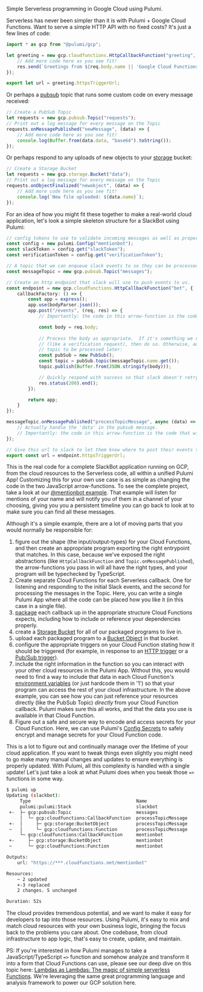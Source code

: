 Simple Serverless programming in Google Cloud using Pulumi.

Serverless has never been simpler than it is with Pulumi + Google Cloud Functions.  Want to serve a simple HTTP API with no fixed costs?  It's just a few lines of code:

```typescript
import * as gcp from "@pulumi/gcp";

let greeting = new gcp.cloudfunctions.HttpCallbackFunction("greeting", (req, res) => {
    // Add more code here as you see fit!
    res.send(`Greetings from ${req.body.name || 'Google Cloud Functions'}!`);
});

export let url = greeting.httpsTriggerUrl;
```

Or perhaps a [pubsub](https://cloud.google.com/pubsub/) topic that runs some custom code on every message received:

```typescript
// Create a PubSub Topic
let requests = new gcp.pubsub.Topic("requests");
// Print out a log message for every message on the Topic
requests.onMessagePublished("newMessage", (data) => {
    // Add more code here as you see fit!
    console.log(Buffer.from(data.data, "base64").toString());
});
```

Or perhaps respond to any uploads of new objects to your [storage](https://cloud.google.com/storage/) bucket:


```typescript
// Create a Storage Bucket
let requests = new gcp.storage.Bucket("data");
// Print out a log message for every message on the Topic
requests.onObjectFinalized("newobject", (data) => {
    // Add more code here as you see fit!
    console.log(`New file uploaded: ${data.name}`);
});
```

For an idea of how you might fit these together to make a real-world cloud application, let's look a simple skeleton structure for a SlackBot using Pulumi:

```ts
// config tokens to use to validate incoming messages as well as properly authenticate ourserlf when sending messages to slack
const config = new pulumi.Config("mentionbot");
const slackToken = config.get("slackToken");
const verificationToken = config.get("verificationToken");

// A topic that we can enqueue slack events to so they can be processed in batch later on
const messageTopic = new gcp.pubsub.Topic("messages");

// Create an http endpoint that slack will use to push events to us.
const endpoint = new gcp.cloudfunctions.HttpCallbackFunction("bot", {
    callbackFactory: () => {
        const app = express();
        app.use(bodyParser.json());
        app.post("/events", (req, res) => {
            // Importantly: the code in this arrow-function is the code that will run in your serverless GCP cloud function!

            const body = req.body;
            
            // Process the body as appropriate.  If it's something we need to respond to immediately
            // (like a verification request), then do so. Otherwise, add the message to our pubsub
            // topic to be processed later:
            const pubSub = new PubSub();
            const topic = pubSub.topic(messageTopic.name.get());
            topic.publish(Buffer.from(JSON.stringify(body)));            

            // Quickly respond with success so that slack doesn't retry.
            res.status(200).end();
        });

        return app;
    }
});

messageTopic.onMessagePublished("processTopicMessage", async (data) => {
    // Actually handle the 'data' in the pubsub message.
    // Importantly: the code in this arrow-function is the code that will run in your serverless GCP cloud function!
});

// Give this url to slack to let them know where to post their events to.
export const url = endpoint.httpsTriggerUrl;
```

This is the real code for a complete SlackBot application running on GCP, from the cloud resources to the Serverless code, all within a unified Pulumi App!  Customizing this for your own use case is as simple as changing the code in the two JavaScript arrow-functions.  To see the complete project, take a look at our [@mentionbot example](https://github.com/pulumi/examples/tree/master/gcp-ts-slackbot).  That example will listen for mentions of your name and will notify you of them in a channel of your choosing, giving you you a persistent timeline you can go back to look at to make sure you can find all these messages.

Although it's a simple example, there are a lot of moving parts that you would normally be responsible for:

1. figure out the shape (the input/output-types) for your Cloud Functions, and then create an appropriate program exporting the right entrypoint that matches.  In this case, because we've exposed the right abstractions (like `HttpCallbackFunction` and `Topic.onMessagePublished`), the arrow-functions you pass in will all have the right types, and your program will be typechecked by TypeScript.
1. Create separate Cloud Functions for each Serverless callback.  One for listening and responding to the initial Slack events, and the second for processing the messages in the Topic.  Here, you can write a single Pulumi App where all the code can be placed how you like it (in this case in a single file).
1. [package](https://cloud.google.com/functions/docs/writing/) each callback up in the appropriate structure Cloud Functions expects, including how to include or reference your dependencies properly.
1. create a [Storage Bucket](https://cloud.google.com/storage/docs/creating-buckets) for all of our packaged programs to live in.
1. upload each packaged program to a [Bucket Object](https://cloud.google.com/storage/docs/uploading-objects) in that bucket.
1. configure the appropriate triggers on your Cloud Function stating how it should be triggered (for example, in response to an [HTTP trigger](https://cloud.google.com/functions/docs/calling/http) or a [Pub/Sub trigger](https://cloud.google.com/functions/docs/calling/pubsub)).  
1. include the right information in the function so you can interact with your other cloud resources in the Pulumi App.  Without this, you would need to find a way to include that data in each Cloud Function's [environment variables](https://cloud.google.com/functions/docs/env-var) (or just hardcode them in '1') so that your program can access the rest of your cloud infrastructure.  In the above example, you can see how you can just reference your resources directly (like the PubSub Topic) *directly* from your Cloud Function callback.  Pulumi makes sure this all works, and that the data you use is available in that Cloud Function.
1. Figure out a safe and secure way to encode and access secrets for your Cloud Function.  Here, we can use Pulumi's [Config Secrets](https://pulumi.io/reference/config.html#secrets) to safely encrypt and manage secrets for your Cloud Function code.

This is a lot to figure out and continually manage over the lifetime of your cloud application.  If you want to tweak things even slightly you might need to go make many manual changes and updates to ensure everything is properly updated.  With Pulumi, all this complexity is handled with a single update!  Let's just take a look at what Pulumi does when you tweak those `=>` functions in some way.

```bash
$ pulumi up
Updating (slackbot):
     Type                                       Name                        Status       Info
     pulumi:pulumi:Stack                        slackbot
 +-  ├─ gcp:pubsub:Topic                        messages                    replaced     [diff: +labels~name]
     │  └─ gcp:cloudfunctions:CallbackFunction  processTopicMessage
 +-  │     ├─ gcp:storage:BucketObject          processTopicMessage         replaced     [diff: ~name,source]
 ~   │     └─ gcp:cloudfunctions:Function       processTopicMessage         updated      [diff: ~eventTrigger,sourceArchiveObject]
     └─ gcp:cloudfunctions:CallbackFunction     mentionbot
 +-     ├─ gcp:storage:BucketObject             mentionbot                  replaced     [diff: ~name,source]
 ~      └─ gcp:cloudfunctions:Function          mentionbot                  updated      [diff: ~sourceArchiveObject]

Outputs:
    url: "https://***.cloudfunctions.net/mentionbot"

Resources:
    ~ 2 updated
    +-3 replaced
    2 changes. 5 unchanged

Duration: 52s
```

The cloud provides tremendous potential, and we want to make it easy for developers to tap into those resources. Using Pulumi, it's easy to mix and match cloud resources with your own business logic, bringing the focus back to the problems you care about. One codebase, from cloud infrastructure to app logic, that's easy to create, update, and maintain.

PS: If you're interested in how Pulumi manages to take a JavaScript/TypeScript `=>` function and somehow analyze and transform it into a form that Cloud Functions can use, please see our deep dive on this topic here: [Lambdas as Lambdas: The magic of simple serverless Functions](https://blog.pulumi.com/lambdas-as-lambdas-the-magic-of-simple-serverless-functions).  We're leveraging the same great programming language and analysis framework to power our GCP solution here.
